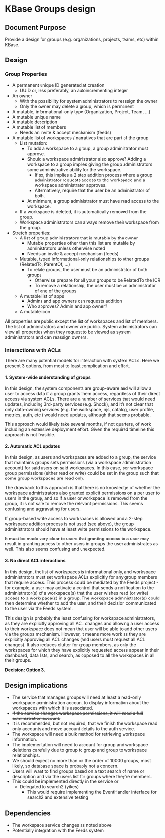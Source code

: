 # KBase Groups design

## Document Purpose

Provide a design for groups (e.g. organizations, projects, teams, etc) within KBase.

## Design

### Group Properties

  * A permanent unique ID generated at creation
    * UUID or, less preferably, an autoincrementing integer
  * An owner
    * With the possibility for system administrators to reassign the owner
    * Only the owner may delete a group, which is permanent
  * A mutable, informational-only type (Organization, Project, Team, ...)
  * A mutable unique name
  * A mutable description
  * A mutable list of members
    * Needs an invite & accept mechanism (feeds)
  * A mutable list of workspaces / narratives that are part of the group
    * List mutation:
      * To add a workspace to a group, a group administrator must approve. 
      * Should a workspace administrator also approve? Adding a workspace to a group
        implies giving the group administrators some administrative ability for the
        workspace.
        * If so, this implies a 2 step addition process where a group administrator
          requests access to the workspace and a workspace administrator approves.
        * Alternatively, require that the user be an administrator of both.
      * At minimum, a group administrator must have read access to the workspace.
    * If a workspace is deleted, it is automatically removed from the group.
    * Workspace administrators can always remove their workspace from the group.
  * Stretch properties:
    * A list of group administrators that is mutable by the owner
      * Mutable properties other than this list are mutable by administrators unless
        otherwise noted
      * Needs an invite & accept mechanism (feeds)
    * Mutable, typed informational-only relationships to other groups (RelatedTo,
      ParentOf, ...)
      * To relate groups, the user must be an administrator of both groups
        * Otherwise prepare for all your groups to be RelatedTo the ICR
        * To remove a relationship, the user must be an administrator of one of
          the groups
    * A mutable list of apps
      * Admins and app owners can requests addition
      * Who approves? Admin and app owner?
    * A mutable icon

All properties are public except the list of workspaces and list of members. The list of
administrators and owner are public. System administrators can view all properties when they
request to be viewed as system administrators and can reassign owners.

### Interactions with ACLs
There are many potential models for interaction with system ACLs. Here we present 3 options,
from most to least complication and effort.

#### 1. System-wide understanding of groups
In this design, the system components are group-aware and will allow a user to access data if
a group grants them access, regardless of their direct access via system ACLs. There are a
number of services that would need updates, including 3rd-party services (e.g. Shock),
and it’s not clear that only data-owning services (e.g. the workspace, njs, catalog,
user profile, metrics, auth, etc.) would need updates, although that seems probable. 

This approach would likely take several months, if not quarters, of work including an
extensive deployment effort. Given the required timeline this approach is not feasible.

#### 2. Automatic ACL updates
In this design, as users and workspaces are added to a group, the service that maintains groups
sets permissions (via a workspace administration account) for said users on said workspaces.
In this case, per workspace group permissions (either read or write) could be set in the group
such that some group workspaces are read only.

The drawback to this approach is that there is no knowledge of whether the workspace
administrators also granted explicit permissions on a per user to users in the group, and so
if a user or workspace is removed from the group, it is not safe to remove the
relevant permissions. This seems confusing and aggravating for users.

If group-based write access to workspaces is allowed and a 2-step workspace addition process is
not used (see above), the group administrators should have at least write permissions to
the workspace.

It must be made very clear to users that granting access to a user may result in granting access
to other users in groups the user administrates as well. This also seems confusing and unexpected.

#### 3. No direct ACL interactions
In this design, the list of workspaces is informational only, and workspace administrators must
set workspace ACLs explicitly for any group members that require access. This process could be
mediated by the Feeds project - for example, a user may activate a control that sends a
notification to the administrator(s) of a workspace(s) that the user wishes read (or write)
access to a workspace(s) in a group. The workspace administrator(s) could then determine whether
to add the user, and their decision communicated to the user via the Feeds system.

This design is probably the least confusing for workspace administrators, as they are explicitly
approving all ACL changes and allowing a user access to their workspace does not mean that user
will be able to add other users via the groups mechanism. However, it means more work as they
are explicitly approving all ACL changes (and users must request all ACL changes). It also
reduces clutter for group members, as only the workspaces for which they have explicitly
requested access appear in their dashboard, data lists, and search, as opposed to all the
workspaces in all their groups.

**Decision: Option 3.**

## Design implications

* The service that manages groups will need at least a read-only workspace administration
  account to display information about the workspaces with which it is associated.
* ~~If the service changes workspace permissions, it will need a full administration account.~~
* It is recommended, but not required, that we finish the workspace read only accounts and
  move account details to the auth service.
* The workspace will need a bulk method for retrieving workspace information.
* The implementation will need to account for group and workspace deletions carefully due to
  group to group and group to workspace relationships.
* We should expect no more than on the order of 10000 groups, most likely, so database space
  is probably not a concern.
* Users will want to find groups based on a text search of name or description and via the
  users list for groups where they’re members. 
* This could be implemented directly in the service or
  * Delegated to search2 (yikes)
    * This would require implementing the EventHandler interface for search2 and extensive testing

## Dependencies
* The workspace service changes as noted above
* Potentially integration with the Feeds system

